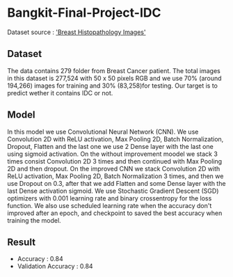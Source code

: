 # Bangkit-Final-Project-IDC

Dataset source :  ['Breast Histopathology Images'](https://www.kaggle.com/paultimothymooney/breast-histopathology-images)

## Dataset

The data contains 279 folder from Breast Cancer patient. The total images in this dataset is 277,524 with 50 x 50 pixels RGB and we use 70% (around 194,266) images for training and 30% (83,258)for testing.
Our target is to predict wether it contains IDC or not. 

## Model

In this model we use Convolutional Neural Network (CNN). We use Convolution 2D with ReLU activation, Max Pooling 2D, Batch Normalization, Dropout, Flatten and the last one we use 2 Dense layer with the last one using sigmoid activation. On the without improvement moodel we stack 3 times consist Convolution 2D 3 times and then continued with Max Pooling 2D and then dropout. On the improved CNN we stack Convolution 2D with ReLU activation, Max Pooling 2D, Batch Normalization 3 times, and then we use Dropout on 0.3, after that we add Flatten and some Dense layer with the last Dense activation sigmoid. We use Stochastic Gradient Descent (SGD) optimizers with 0.001 learning rate and binary crossentropy for the loss function. We also use scheduled learning rate when the accuracy don't improved after an epoch, and checkpoint to saved the best accuracy when training the model.

## Result

- Accuracy : 0.84
- Validation Accuracy : 0.84
